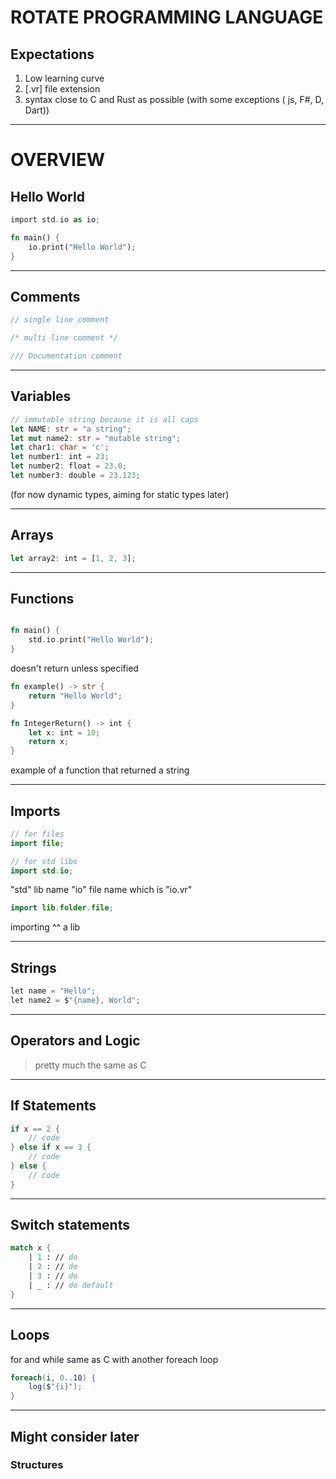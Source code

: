 # ROTATE PROGRAMMING LANGUAGE

## Expectations

1. Low learning curve
1. [.vr] file extension
1. syntax close to C and Rust as possible (with some exceptions ( js, F#, D, Dart))

---

# OVERVIEW

## Hello World

```rust
import std.io as io;

fn main() {
    io.print("Hello World");
}
```

---

## Comments

```rust
// single line comment

/* multi line comment */

/// Documentation comment
```

---

## Variables

```rust
// immutable string because it is all caps
let NAME: str = "a string";
let mut name2: str = "mutable string";
let char1: char = 'c';
let number1: int = 23;
let number2: float = 23.0;
let number3: double = 23.123;
```
(for now dynamic types, aiming for static types later)

---

## Arrays

```rust
let array2: int = [1, 2, 3];
```

---

## Functions

```rust

fn main() {
    std.io.print("Hello World");
}
```

doesn't return unless specified

```rust
fn example() -> str {
    return "Hello World";
}
```
```rust
fn IntegerReturn() -> int {
    let x: int = 10; 
    return x;
}
```

example of a function that returned a string

---

## Imports

```java
// for files
import file;
```

```java
// for std libs
import std.io;
```
"std" lib name 
"io" file name which is "io.vr"

```java
import lib.folder.file;
```
importing ^^ a lib

---

## Strings

```cs
let name = "Hello";
let name2 = $"{name}, World";
```

---
## Operators and Logic

> pretty much the same as C 



---

## If Statements

```rust
if x == 2 {
    // code
} else if x == 3 {
    // code
} else {
    // code
}
```

---

## Switch statements

```fsharp
match x {
    | 1 : // do
    | 2 : // do
    | 3 : // do
    | _ : // do default
}
```

---

## Loops

for and while same as C with another foreach loop

```cs
foreach(i, 0..10) {
    log($"{i}");
}
```

---
## Might consider later

### Structures
